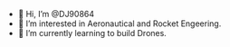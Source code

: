 - 👋 Hi, I’m @DJ90864
- 👀 I’m interested in Aeronautical and Rocket Engeering.
- 🌱 I’m currently learning to build Drones.
